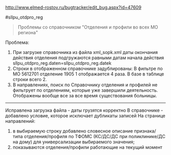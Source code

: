 http://www.elmed-rostov.ru/bugtracker/edit_bug.aspx?id=47609

#sllpu_otdpro_reg

>	Проблемы со справочником "Отделения и профили во всех МО региона"

Проблема:
1. При загрузке справочника из файла xml_sopk.xml даты окончания действия отделения подгружаются равными датам начала действия sllpu_otdpro_reg.daten=sllpu_otdpro_reg.datek
2. Строки в отображенном справочнике задублированы: В фильтре по МО 5612701 отделение 1905 1 отображается 4 раза. В базе в таблице строки всего 2.
3. В направлениях, поиск по Справочнику отделения и профилей не фильтрует по отделениям, которые уже завершили деятельность. Отображены вообще все за все время существования больницы.
---

Исправлена загрузка файла - даты грузятся корректно
В справочнике - добавлено условие, которое исключает дубликаты записей
На странице направлений:
1. в выбираемую строку добавлено словесное описание признака/типа отделения/профиля по ТФОМС (КС/ДС/ДС при поликлинике/ДС на дому) для универсализации выбираемого значения;
2. показываются отделения/профили работающие на текущий момент
